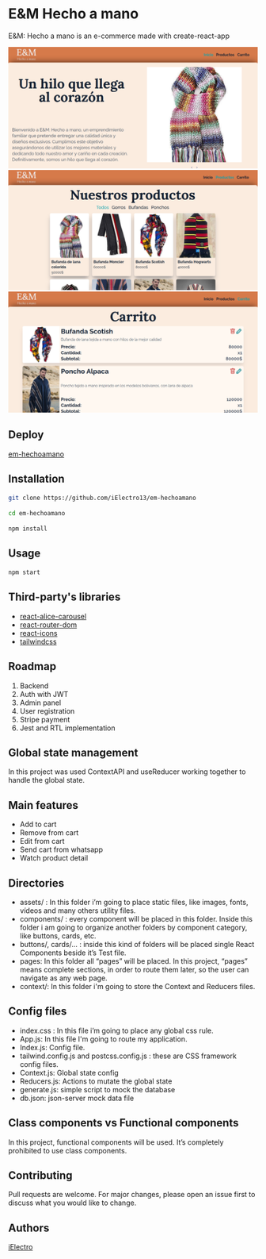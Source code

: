 # E&M Hecho a mano

E&M: Hecho a mano is an e-commerce made with create-react-app

![img1](./src/assets/images/cap1.png)
![img2](./src/assets/images/cap2.png)
![img3](./src/assets/images/cap3.png)

## Deploy
[em-hechoamano](https://em-hechoamano.vercel.app/ "EM: Hecho a mano")

## Installation
```bash
git clone https://github.com/iElectro13/em-hechoamano
```

```bash
cd em-hechoamano
```

```
npm install
```

## Usage

```bash
npm start
```

## Third-party's libraries
- [react-alice-carousel](https://github.com/maxmarinich/react-alice-carousel#readme "react-alice-carousel")
- [react-router-dom](https://github.com/remix-run/react-router#readme "react-router-dom")
- [react-icons](https://react-icons.github.io/react-icons/ "react-icons")
- [tailwindcss](https://tailwindcss.com/ "tailwindcss")

## Roadmap

1) Backend
2) Auth with JWT
3) Admin panel
4) User registration
5) Stripe payment
6) Jest and RTL implementation

## Global state management
In this project was used ContextAPI and useReducer working together to handle the global state.

## Main features

- Add to cart
- Remove from cart
- Edit from cart
- Send cart from whatsapp
- Watch product detail

## Directories
- assets/ : In this folder i’m going to place static files, like images, fonts, vídeos and
many others utility files.
- components/ : every component will be placed in this folder. Inside this folder i am
going to organize another folders by component category, like buttons, cards, etc.
- buttons/, cards/... : inside this kind of folders will be placed single React Components
beside it’s Test file.
- pages: In this folder all “pages” will be placed. In this project, “pages” means
complete sections, in order to route them later, so the user can navigate as any web
page.
- context/: In this folder i'm going to store the Context and Reducers files.

## Config files
- index.css : In this file i’m going to place any global css rule.
- App.js: In this file I'm going to route my application.
- Index.js: Config file.
- tailwind.config.js and postcss.config.js : these are CSS framework config files.
- Context.js: Global state config
- Reducers.js: Actions to mutate the global state
- generate.js: simple script to mock the database
- db.json: json-server mock data file

## Class components vs Functional components
In this project, functional components will be used. It’s completely prohibited to use class
components.

## Contributing
Pull requests are welcome. For major changes, please open an issue first to discuss what you would like to change.

## Authors
[iElectro](https://github.com/iElectro13 "iElectro")